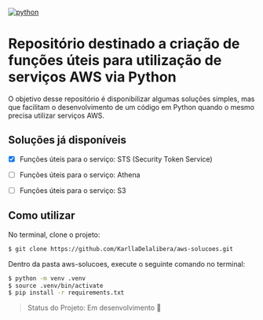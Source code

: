 [![python](https://img.shields.io/badge/python-3.8-blue.svg)](https://www.python.org/)

# Repositório destinado a criação de funções úteis para utilização de serviços AWS via Python

O objetivo desse repositório é disponibilizar algumas soluções simples, mas que facilitam o desenvolvimento de um código em Python quando o mesmo precisa utilizar serviços AWS.


## Soluções já disponíveis 

- [X] Funções úteis para o serviço: STS (Security Token Service)
- [ ] Funções úteis para o serviço: Athena
- [ ] Funções úteis para o serviço: S3  

 
## Como utilizar

No terminal, clone o projeto:

```bash
$ git clone https://github.com/KarllaDelalibera/aws-solucoes.git
```

Dentro da pasta aws-solucoes, execute o seguinte comando no terminal:

```bash
$ python -m venv .venv
$ source .venv/bin/activate
$ pip install -r requirements.txt
```

> Status do Projeto: Em desenvolvimento :construction:

